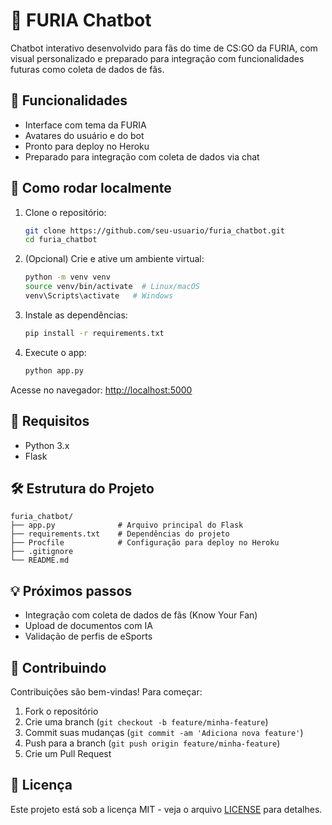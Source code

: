 # 🤖 FURIA Chatbot

Chatbot interativo desenvolvido para fãs do time de CS:GO da FURIA, com visual personalizado e preparado para integração com funcionalidades futuras como coleta de dados de fãs.

## 📌 Funcionalidades

- Interface com tema da FURIA
- Avatares do usuário e do bot
- Pronto para deploy no Heroku
- Preparado para integração com coleta de dados via chat

## 🚀 Como rodar localmente

1. Clone o repositório:
   ```bash
   git clone https://github.com/seu-usuario/furia_chatbot.git
   cd furia_chatbot
   ```

2. (Opcional) Crie e ative um ambiente virtual:
   ```bash
   python -m venv venv
   source venv/bin/activate  # Linux/macOS
   venv\Scripts\activate   # Windows
   ```

3. Instale as dependências:
   ```bash
   pip install -r requirements.txt
   ```

4. Execute o app:
   ```bash
   python app.py
   ```

Acesse no navegador: [http://localhost:5000](http://localhost:5000)

## 🧾 Requisitos

- Python 3.x
- Flask

## 🛠 Estrutura do Projeto

```
furia_chatbot/
├── app.py              # Arquivo principal do Flask
├── requirements.txt    # Dependências do projeto
├── Procfile            # Configuração para deploy no Heroku
├── .gitignore
└── README.md
```

## 💡 Próximos passos

- Integração com coleta de dados de fãs (Know Your Fan)
- Upload de documentos com IA
- Validação de perfis de eSports

## 🤝 Contribuindo

Contribuições são bem-vindas! Para começar:

1. Fork o repositório
2. Crie uma branch (`git checkout -b feature/minha-feature`)
3. Commit suas mudanças (`git commit -am 'Adiciona nova feature'`)
4. Push para a branch (`git push origin feature/minha-feature`)
5. Crie um Pull Request

## 📄 Licença

Este projeto está sob a licença MIT - veja o arquivo [LICENSE](LICENSE) para detalhes.
